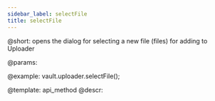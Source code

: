 ```yaml
---
sidebar_label: selectFile
title: selectFile
---          
```


@short: opens the dialog for selecting a new file (files) for adding to Uploader

@params:



@example:
vault.uploader.selectFile();

@template: api_method
@descr:

